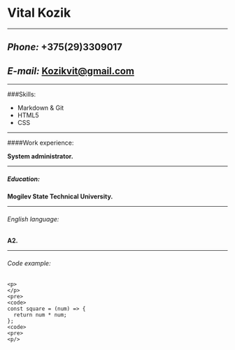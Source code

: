 
  # Vital Kozik #
  ___
  ##  _Phone:_ +375(29)3309017 
  ##  _E-mail:_ Kozikvit@gmail.com
  ___
###Skills:
+ Markdown & Git
+ HTML5
+ CSS
___
####Work experience:

**System administrator.**
___
##### Education:
 **Mogilev State Technical University.** 
___
 ###### English language:
 **A2.**
___
 ###### Code example:
``` 
<p>
</p>
<pre>
<code>
const square = (num) => {
  return num * num;
};
<code>
<pre>
<p/>

```